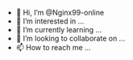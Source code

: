 - 👋 Hi, I’m @Nginx99-online
- 👀 I’m interested in ...
- 🌱 I’m currently learning ...
- 💞️ I’m looking to collaborate on ...
- 📫 How to reach me ...

<!---
Nginx99-online/Nginx99-online is a ✨ special ✨ repository because its `README.md` (this file) appears on your GitHub profile.
You can click the Preview link to take a look at your changes.
-I'm new, and how should I get started?-->
